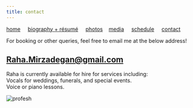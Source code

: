 ```yaml
---
title: contact
---
```


[home](https://raharules.github.io/)&nbsp;&nbsp;&nbsp;&nbsp; [biography + résumé](https://raharules.github.io/raharules.github.io/about.html)&nbsp;&nbsp;&nbsp;&nbsp; [photos](https://raharules.github.io/raharules.github.io/photos.html)&nbsp;&nbsp;&nbsp; [media](https://raharules.github.io/raharules.github.io/media.html)&nbsp;&nbsp;&nbsp;&nbsp; [schedule](https://raharules.github.io/raharules.github.io/schedule.html)&nbsp;&nbsp;&nbsp;&nbsp; [contact](https://raharules.github.io/raharules.github.io/contact.html)


For booking or other queries, feel free to email me at the below address!

## Raha.Mirzadegan@gmail.com

Raha is currently available for hire for services including: <br />
Vocals for weddings, funerals, and special events. <br />
Voice or piano lessons.

![profesh](https://raharules.github.io/004_Raha-(ZF-6489-43094-1-001).jpg)
